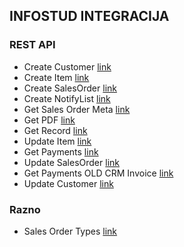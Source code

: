 ## INFOSTUD INTEGRACIJA

### REST API

- Create Customer [link](createCustomer.md) 
- Create Item [link](createItem.md)
- Create SalesOrder [link](createSalesOrder.md)
- Create NotifyList [link](createNotify.md)
- Get Sales Order Meta [link](getSalesOrderMeta.md)
- Get PDF [link](getPDF.md)
- Get Record [link](getRecord.md)
- Update Item [link](updateItem.md)
- Get Payments [link](getPayments.md)
- Update SalesOrder [link](updateSO.md)
- Get Payments OLD CRM Invoice [link](getPaymentsOLDCRM.md)
- Update Customer [link](updateCustomer.md)

### Razno
- Sales Order Types [link](salesOrderTypes.md)

